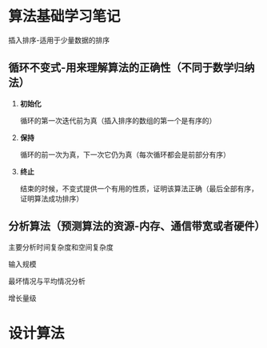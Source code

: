 # 算法基础学习笔记

插入排序-适用于少量数据的排序

## 循环不变式-用来理解算法的正确性（不同于数学归纳法）

1. **初始化**

   循环的第一次迭代前为真（插入排序的数组的第一个是有序的）

2. **保持**

   循环的前一次为真，下一次它仍为真（每次循环都会是前部分有序）

3. **终止**

   结束的时候，不变式提供一个有用的性质，证明该算法正确（最后全部有序，证明算法成功排序）

## 分析算法（预测算法的资源-内存、通信带宽或者硬件）

主要分析时间复杂度和空间复杂度

输入规模

最坏情况与平均情况分析

增长量级

# 设计算法





